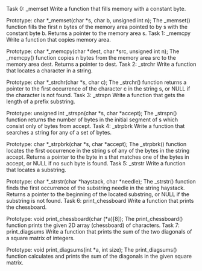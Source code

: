 Task 0: _memset
Write a function that fills memory with a constant byte.

Prototype: char *_memset(char *s, char b, unsigned int n);
The _memset() function fills the first n bytes of the memory area pointed to by s with the constant byte b.
Returns a pointer to the memory area s.
Task 1: _memcpy
Write a function that copies memory area.

Prototype: char *_memcpy(char *dest, char *src, unsigned int n);
The _memcpy() function copies n bytes from the memory area src to the memory area dest.
Returns a pointer to dest.
Task 2: _strchr
Write a function that locates a character in a string.

Prototype: char *_strchr(char *s, char c);
The _strchr() function returns a pointer to the first occurrence of the character c in the string s, or NULL if the character is not found.
Task 3: _strspn
Write a function that gets the length of a prefix substring.

Prototype: unsigned int _strspn(char *s, char *accept);
The _strspn() function returns the number of bytes in the initial segment of s which consist only of bytes from accept.
Task 4: _strpbrk
Write a function that searches a string for any of a set of bytes.

Prototype: char *_strpbrk(char *s, char *accept);
The _strpbrk() function locates the first occurrence in the string s of any of the bytes in the string accept.
Returns a pointer to the byte in s that matches one of the bytes in accept, or NULL if no such byte is found.
Task 5: _strstr
Write a function that locates a substring.

Prototype: char *_strstr(char *haystack, char *needle);
The _strstr() function finds the first occurrence of the substring needle in the string haystack.
Returns a pointer to the beginning of the located substring, or NULL if the substring is not found.
Task 6: print_chessboard
Write a function that prints the chessboard.

Prototype: void print_chessboard(char (*a)[8]);
The print_chessboard() function prints the given 2D array (chessboard) of characters.
Task 7: print_diagsums
Write a function that prints the sum of the two diagonals of a square matrix of integers.

Prototype: void print_diagsums(int *a, int size);
The print_diagsums() function calculates and prints the sum of the diagonals in the given square matrix.
